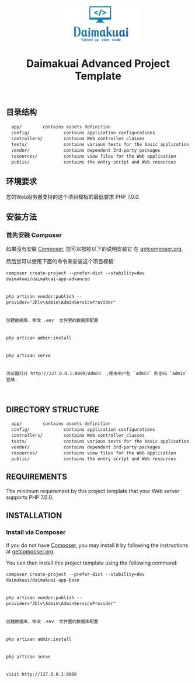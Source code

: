 <p align="center">
    <a href="https://github.com/daimakuai" target="_blank">
        <img src="logo.png" height="100px">
    </a>
    <h1 align="center">Daimakuai Advanced Project Template</h1>
    <br>
</p>


目录结构
-------------------

      app/		  contains assets definition
      config/             contains application configurations
      controllers/        contains Web controller classes
      tests/              contains various tests for the basic application
      vendor/             contains dependent 3rd-party packages
      resources/          contains view files for the Web application
      public/             contains the entry script and Web resources

环境要求
------------

您的Web服务器支持的这个项目模板的最低要求 PHP 7.0.0.


安装方法
------------

### 首先安裝 Composer

如果沒有安裝 [Composer](http://getcomposer.org/), 您可以按照以下的说明安装它
在 [getcomposer.org](http://getcomposer.org/doc/00-intro.md#installation-nix).

然后您可以使用下面的命令来安装这个项目模板:

```
composer create-project --prefer-dist --stability=dev daimakuai/daimakuai-app-advanced


php artisan vendor:publish --provider="Jblv\Admin\AdminServiceProvider"


创建数据库，修改 .env  文件里的数据库配置


php artisan admin:install


php artisan serve


浏览器打开 http://127.0.0.1:8000/admin  ,使用用户名 `admin` 和密码 `admin`登陆.



```


DIRECTORY STRUCTURE
-------------------

      app/		  contains assets definition
      config/             contains application configurations
      controllers/        contains Web controller classes
      tests/              contains various tests for the basic application
      vendor/             contains dependent 3rd-party packages
      resources/          contains view files for the Web application
      public/             contains the entry script and Web resources



REQUIREMENTS
------------

The minimum requirement by this project template that your Web server supports PHP 7.0.0.

INSTALLATION
------------

### Install via Composer

If you do not have [Composer](http://getcomposer.org/), you may install it by following the instructions
at [getcomposer.org](http://getcomposer.org/doc/00-intro.md#installation-nix).

You can then install this project template using the following command:

```
composer create-project --prefer-dist --stability=dev daimakuai/daimakuai-app-base


php artisan vendor:publish --provider="Jblv\Admin\AdminServiceProvider"


创建数据库，修改 .env  文件里的数据库配置


php artisan admin:install


php artisan serve


visit http://127.0.0.1:8000


```